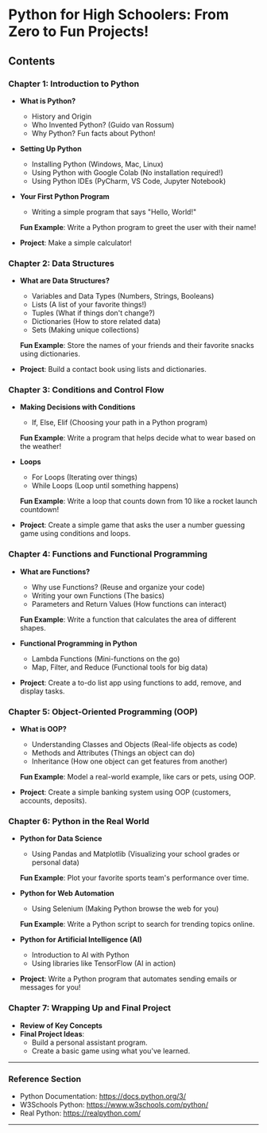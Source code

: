 # Python for High Schoolers: From Zero to Fun Projects!

## Contents

### Chapter 1: Introduction to Python
- **What is Python?**
  - History and Origin
  - Who Invented Python? (Guido van Rossum)
  - Why Python? Fun facts about Python!
- **Setting Up Python**
  - Installing Python (Windows, Mac, Linux)
  - Using Python with Google Colab (No installation required!)
  - Using Python IDEs (PyCharm, VS Code, Jupyter Notebook)
- **Your First Python Program**
  - Writing a simple program that says "Hello, World!"

  **Fun Example**: Write a Python program to greet the user with their name!

- **Project**: Make a simple calculator!

### Chapter 2: Data Structures
- **What are Data Structures?**
  - Variables and Data Types (Numbers, Strings, Booleans)
  - Lists (A list of your favorite things!)
  - Tuples (What if things don't change?)
  - Dictionaries (How to store related data)
  - Sets (Making unique collections)

  **Fun Example**: Store the names of your friends and their favorite snacks using dictionaries.

- **Project**: Build a contact book using lists and dictionaries.

### Chapter 3: Conditions and Control Flow
- **Making Decisions with Conditions**
  - If, Else, Elif (Choosing your path in a Python program)

  **Fun Example**: Write a program that helps decide what to wear based on the weather!

- **Loops**
  - For Loops (Iterating over things)
  - While Loops (Loop until something happens)

  **Fun Example**: Write a loop that counts down from 10 like a rocket launch countdown!

- **Project**: Create a simple game that asks the user a number guessing game using conditions and loops.

### Chapter 4: Functions and Functional Programming
- **What are Functions?**
  - Why use Functions? (Reuse and organize your code)
  - Writing your own Functions (The basics)
  - Parameters and Return Values (How functions can interact)

  **Fun Example**: Write a function that calculates the area of different shapes.

- **Functional Programming in Python**
  - Lambda Functions (Mini-functions on the go)
  - Map, Filter, and Reduce (Functional tools for big data)

- **Project**: Create a to-do list app using functions to add, remove, and display tasks.

### Chapter 5: Object-Oriented Programming (OOP)
- **What is OOP?**
  - Understanding Classes and Objects (Real-life objects as code)
  - Methods and Attributes (Things an object can do)
  - Inheritance (How one object can get features from another)

  **Fun Example**: Model a real-world example, like cars or pets, using OOP.

- **Project**: Create a simple banking system using OOP (customers, accounts, deposits).

### Chapter 6: Python in the Real World
- **Python for Data Science**
  - Using Pandas and Matplotlib (Visualizing your school grades or personal data)

  **Fun Example**: Plot your favorite sports team's performance over time.

- **Python for Web Automation**
  - Using Selenium (Making Python browse the web for you)

  **Fun Example**: Write a Python script to search for trending topics online.

- **Python for Artificial Intelligence (AI)**
  - Introduction to AI with Python
  - Using libraries like TensorFlow (AI in action)

- **Project**: Write a Python program that automates sending emails or messages for you!

### Chapter 7: Wrapping Up and Final Project
- **Review of Key Concepts**
- **Final Project Ideas**:
  - Build a personal assistant program.
  - Create a basic game using what you've learned.

---

### Reference Section
- Python Documentation: https://docs.python.org/3/
- W3Schools Python: https://www.w3schools.com/python/
- Real Python: https://realpython.com/

---